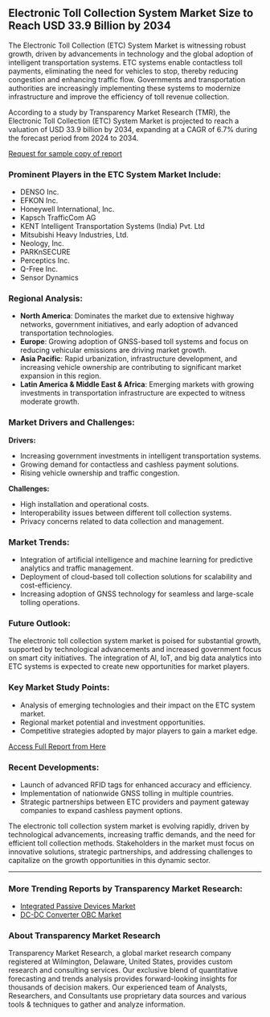 ## Electronic Toll Collection System Market Size to Reach USD 33.9 Billion by 2034

The Electronic Toll Collection (ETC) System Market is witnessing robust growth, driven by advancements in technology and the global adoption of intelligent transportation systems. ETC systems enable contactless toll payments, eliminating the need for vehicles to stop, thereby reducing congestion and enhancing traffic flow. Governments and transportation authorities are increasingly implementing these systems to modernize infrastructure and improve the efficiency of toll revenue collection.

According to a study by Transparency Market Research (TMR), the Electronic Toll Collection (ETC) System Market is projected to reach a valuation of USD 33.9 billion by 2034, expanding at a CAGR of 6.7% during the forecast period from 2024 to 2034.

[Request for sample copy of report](https://www.transparencymarketresearch.com/sample/sample.php?flag=S&rep_id=86084)

### Prominent Players in the ETC System Market Include:
- DENSO Inc.
- EFKON Inc.
- Honeywell International, Inc.
- Kapsch TrafficCom AG
- KENT Intelligent Transportation Systems (India) Pvt. Ltd
- Mitsubishi Heavy Industries, Ltd.
- Neology, Inc.
- PARKnSECURE
- Perceptics Inc.
- Q-Free Inc.
- Sensor Dynamics

### Regional Analysis:
- **North America**: Dominates the market due to extensive highway networks, government initiatives, and early adoption of advanced transportation technologies.
- **Europe**: Growing adoption of GNSS-based toll systems and focus on reducing vehicular emissions are driving market growth.
- **Asia Pacific**: Rapid urbanization, infrastructure development, and increasing vehicle ownership are contributing to significant market expansion in this region.
- **Latin America & Middle East & Africa**: Emerging markets with growing investments in transportation infrastructure are expected to witness moderate growth.

### Market Drivers and Challenges:
**Drivers:**
- Increasing government investments in intelligent transportation systems.
- Growing demand for contactless and cashless payment solutions.
- Rising vehicle ownership and traffic congestion.

**Challenges:**
- High installation and operational costs.
- Interoperability issues between different toll collection systems.
- Privacy concerns related to data collection and management.

### Market Trends:
- Integration of artificial intelligence and machine learning for predictive analytics and traffic management.
- Deployment of cloud-based toll collection solutions for scalability and cost-efficiency.
- Increasing adoption of GNSS technology for seamless and large-scale tolling operations.

### Future Outlook:
The electronic toll collection system market is poised for substantial growth, supported by technological advancements and increased government focus on smart city initiatives. The integration of AI, IoT, and big data analytics into ETC systems is expected to create new opportunities for market players.

### Key Market Study Points:
- Analysis of emerging technologies and their impact on the ETC system market.
- Regional market potential and investment opportunities.
- Competitive strategies adopted by major players to gain a market edge.

[Access Full Report from Here](https://www.transparencymarketresearch.com/electronic-toll-collection-system-market.html)

### Recent Developments:
- Launch of advanced RFID tags for enhanced accuracy and efficiency.
- Implementation of nationwide GNSS tolling in multiple countries.
- Strategic partnerships between ETC providers and payment gateway companies to expand cashless payment options.

The electronic toll collection system market is evolving rapidly, driven by technological advancements, increasing traffic demands, and the need for efficient toll collection methods. Stakeholders in the market must focus on innovative solutions, strategic partnerships, and addressing challenges to capitalize on the growth opportunities in this dynamic sector.

---

### More Trending Reports by Transparency Market Research:
- [Integrated Passive Devices Market](https://www.transparencymarketresearch.com/integrated-passive-devices-market.html)
- [DC-DC Converter OBC Market](https://www.transparencymarketresearch.com/dc-dc-converter-obc-market.html)

### About Transparency Market Research
Transparency Market Research, a global market research company registered at Wilmington, Delaware, United States, provides custom research and consulting services. Our exclusive blend of quantitative forecasting and trends analysis provides forward-looking insights for thousands of decision makers. Our experienced team of Analysts, Researchers, and Consultants use proprietary data sources and various tools & techniques to gather and analyze information.
